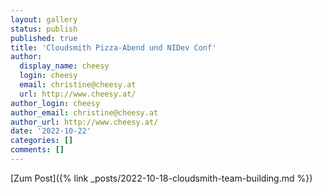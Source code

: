 ```yaml
---
layout: gallery
status: publish
published: true
title: 'Cloudsmith Pizza-Abend und NIDev Conf'
author:
  display_name: cheesy
  login: cheesy
  email: christine@cheesy.at
  url: http://www.cheesy.at/
author_login: cheesy
author_email: christine@cheesy.at
author_url: http://www.cheesy.at/
date: '2022-10-22'
categories: []
comments: []
---
```

[Zum Post]({% link _posts/2022-10-18-cloudsmith-team-building.md %})